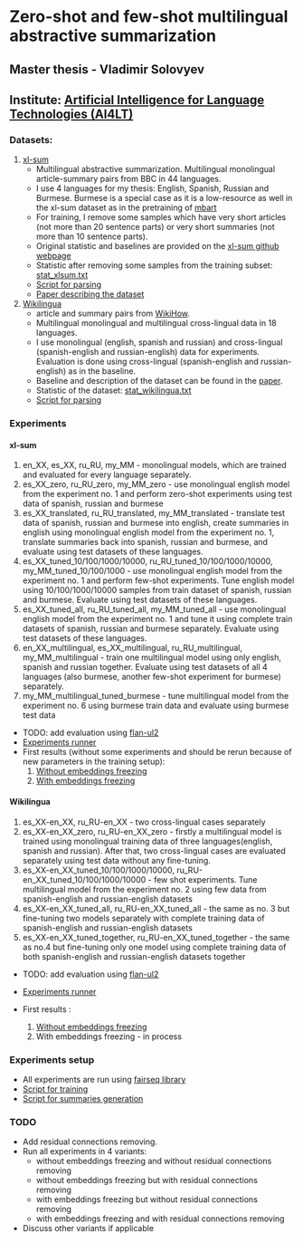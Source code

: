 # Zero-shot and few-shot multilingual abstractive summarization
## Master thesis - Vladimir Solovyev
## Institute: [Artificial Intelligence for Language Technologies (AI4LT)](https://ai4lt.anthropomatik.kit.edu/english/index.php)

### Datasets:
1. [xl-sum](https://github.com/csebuetnlp/xl-sum)
   - Multilingual abstractive summarization. Multilingual monolingual article-summary pairs from BBC in 44 languages.
   - I use 4 languages for my thesis: English, Spanish, Russian and Burmese. Burmese is a special case as it is a low-resource as well in the xl-sum dataset as in the pretraining of [mbart](https://arxiv.org/pdf/2001.08210.pdf)
   - For training, I remove some samples which have very short articles (not more than 20 sentence parts) or very short summaries (not more than 10 sentence parts).
   - Original statistic and baselines are provided on the [xl-sum github webpage](https://github.com/csebuetnlp/xl-sum)
   - Statistic after removing some samples from the training subset: [stat_xlsum.txt](../summarization_datasets/stat_xlsum.txt)
   - [Script for parsing](../summarization_datasets/prepare_data_xlsum.py)
   - [Paper describing the dataset](https://aclanthology.org/2021.findings-acl.413.pdf)
2. [Wikilingua](https://github.com/esdurmus/Wikilingua)
   - article and summary pairs from [WikiHow](https://www.wikihow.com/Main-Page).
   - Multilingual monolingual and multilingual cross-lingual data in 18 languages.
   - I use monolingual (english, spanish and russian) and cross-lingual (spanish-english and russian-english) data for experiments. Evaluation is done using cross-lingual (spanish-english and russian-english) as in the baseline.
   - Baseline and description of the dataset can be found in the [paper](https://arxiv.org/pdf/2010.03093.pdf).
   - Statistic of the dataset: [stat_wikilingua.txt](../summarization_datasets/stat_wikilingua.txt)
   - [Script for parsing](../summarization_datasets/prepare_data_wikilingua.py)

### Experiments

#### xl-sum
1. en_XX, es_XX, ru_RU, my_MM - monolingual models, which are trained and evaluated for every language separately.
2. es_XX_zero, ru_RU_zero, my_MM_zero - use monolingual english model from the experiment no. 1 and perform zero-shot experiments using test data of spanish, russian and burmese
3. es_XX_translated, ru_RU_translated, my_MM_translated - translate test data of spanish, russian and burmese into english, create summaries in english using monolingual english model from the experiment no. 1, translate summaries back into spanish, russian and burmese, and evaluate using test datasets of these languages.
4. es_XX_tuned_10/100/1000/10000, ru_RU_tuned_10/100/1000/10000, my_MM_tuned_10/100/1000 - use monolingual english model from the experiment no. 1 and perform few-shot experiments. Tune english model using 10/100/1000/10000 samples from train dataset of spanish, russian and burmese. Evaluate using test datasets of these languages.
5. es_XX_tuned_all, ru_RU_tuned_all, my_MM_tuned_all - use monolingual english model from the experiment no. 1 and tune it using complete train datasets of spanish, russian and burmese separately. Evaluate using test datasets of these languages.
6. en_XX_multilingual, es_XX_multilingual, ru_RU_multilingual, my_MM_multilingual - train one multilingual model using only english, spanish and russian together. Evaluate using test datasets of all 4 languages (also burmese, another few-shot experiment for burmese) separately.
7. my_MM_multilingual_tuned_burmese - tune multilingual model from the experiment no. 6 using burmese train data and evaluate using burmese test data

- TODO: add evaluation using [flan-ul2](https://huggingface.co/google/flan-ul2)
- [Experiments runner](./training_runner_xlsum.py)
- First results (without some experiments and should be rerun because of new parameters in the training setup):
  1. [Without embeddings freezing](./2023-03-06/metrics_without_freezing.csv)
  2. [With embeddings freezing](./2023-03-07/metrics_with_freezing.csv)

#### Wikilingua
1. es_XX-en_XX, ru_RU-en_XX - two cross-lingual cases separately
2. es_XX-en_XX_zero, ru_RU-en_XX_zero - firstly a multilingual model is trained using monolingual training data of three languages(english, spanish and russian). After that, two cross-lingual cases are evaluated separately using test data without any fine-tuning.
3. es_XX-en_XX_tuned_10/100/1000/10000, ru_RU-en_XX_tuned_10/100/1000/10000 - few shot experiments. Tune multilingual model from the experiment no. 2 using few data from spanish-english and russian-english datasets
4. es_XX-en_XX_tuned_all, ru_RU-en_XX_tuned_all - the same as no. 3 but fine-tuning two models separately with complete training data of spanish-english and russian-english datasets
5. es_XX-en_XX_tuned_together, ru_RU-en_XX_tuned_together - the same as no.4 but fine-tuning only one model using complete training data of both spanish-english and russian-english datasets together

- TODO: add evaluation using [flan-ul2](https://huggingface.co/google/flan-ul2)
- [Experiments runner](./training_runner_wikilingua.py)

- First results :
  1. [Without embeddings freezing](./2023-03-27_wiki/metrics_without_freezing.csv)
  2. With embeddings freezing - in process

### Experiments setup
- All experiments are run using [fairseq library](https://github.com/facebookresearch/fairseq)
- [Script for training](./train_summarization.py)
- [Script for summaries generation](./generate_summaries.py)

### TODO
- Add residual connections removing.
- Run all experiments in 4 variants:
  - without embeddings freezing and without residual connections removing
  - without embeddings freezing but with residual connections removing
  - with embeddings freezing but without residual connections removing
  - with embeddings freezing and with residual connections removing
- Discuss other variants if applicable
